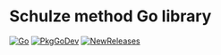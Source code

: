 # Schulze method Go library

[![Go](https://github.com/janos/schulze/workflows/Go/badge.svg)](https://github.com/janos/schulze/actions)
[![PkgGoDev](https://pkg.go.dev/badge/resenje.org/schulze)](https://pkg.go.dev/resenje.org/schulze)
[![NewReleases](https://newreleases.io/badge.svg)](https://newreleases.io/github/janos/schulze)
